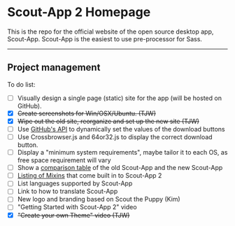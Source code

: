 
# Scout-App 2 Homepage

This is the repo for the official website of the open source desktop app, Scout-App. Scout-App is the easiest to use pre-processor for Sass.

* * *

## Project management

To do list:

* [ ] Visually design a single page (static) site for the app (will be hosted on GitHub).
* [x] ~~Create screenshots for Win/OSX/Ubuntu. (TJW)~~
* [x] ~~Wipe out the old site, reorganize and set up the new site (TJW)~~
* [ ] Use [GitHub's API](https://developer.github.com/v3/repos/releases) to dynamically set the values of the download buttons
* [ ] Use Crossbrowser.js and 64or32.js to display the correct download button.
* [ ] Display a "minimum system requirements", maybe tailor it to each OS, as free space requirement will vary
* [ ] Show a [comparison table](https://github.com/TheJaredWilcurt/scout-app#scout-app-comparison) of the old Scout-App and the new Scout-App
* [ ] [Listing of Mixins](https://github.com/TheJaredWilcurt/scout-app#supportedbuilt-in-mixin-libraries) that come built in to Scout-App 2
* [ ] List languages supported by Scout-App
* [ ] Link to how to translate Scout-App
* [ ] New logo and branding based on Scout the Puppy (Kim)
* [ ] "Getting Started with Scout-App 2" video
* [x] ~~"Create your own Theme" video (TJW)~~
